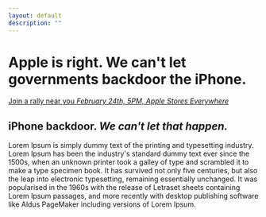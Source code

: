 ```yaml
---
layout: default
description: ""
---
```


# Apple is right. We can't let governments backdoor the iPhone.

[Join a rally near you _February 24th, 5PM, Apple Stores Everywhere_](https://www.facebook.com/events/1645036165762086/)

## iPhone backdoor. _We can't let that happen._

Lorem Ipsum is simply dummy text of the printing and typesetting industry. Lorem Ipsum has been the industry's standard dummy text ever since the 1500s, when an unknown printer took a galley of type and scrambled it to make a type specimen book. It has survived not only five centuries, but also the leap into electronic typesetting, remaining essentially unchanged. It was popularised in the 1960s with the release of Letraset sheets containing Lorem Ipsum passages, and more recently with desktop publishing software like Aldus PageMaker including versions of Lorem Ipsum.
